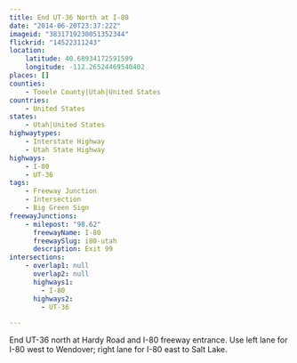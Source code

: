 ```yaml
---
title: End UT-36 North at I-80
date: "2014-06-20T23:37:22Z"
imageid: "3831719230051352344"
flickrid: "14522311243"
location:
    latitude: 40.68934172591599
    longitude: -112.26524469540402
places: []
counties:
    - Tooele County|Utah|United States
countries:
    - United States
states:
    - Utah|United States
highwaytypes:
    - Interstate Highway
    - Utah State Highway
highways:
    - I-80
    - UT-36
tags:
    - Freeway Junction
    - Intersection
    - Big Green Sign
freewayJunctions:
    - milepost: "98.62"
      freewayName: I-80
      freewaySlug: i80-utah
      description: Exit 99
intersections:
    - overlap1: null
      overlap2: null
      highways1:
        - I-80
      highways2:
        - UT-36

---
```

End UT-36 north at Hardy Road and I-80 freeway entrance.  Use left lane for I-80 west to Wendover; right lane for I-80 east to Salt Lake. 